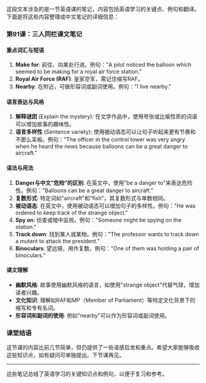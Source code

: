 这段文本涉及的是一节英语课的笔记，内容包括英语学习的关键点、例句和翻译。下面是将这些内容整理成中文笔记的详细信息：

### 第91课：三人同栏课文笔记

#### 重点词汇与短语
1. **Make for**: 前往，向某处行进。例句："A pilot noticed the balloon which seemed to be making for a royal air force station."
2. **Royal Air Force (RAF)**: 皇家空军，需记住缩写RAF。
3. **Nearby**: 在附近，可做形容词或副词使用。例句："I live nearby."

#### 语言表达与风格
1. **解释谜团** (Explain the mystery): 在文学作品中，使用夸张或比喻性质的词语可以增加故事的趣味性。
2. **语言多样性** (Sentence variety): 使用被动语态可以让句子听起来更有节奏和不那么呆板。例句："The officer in the control tower was very angry when he heard the news because balloons can be a great danger to aircraft."

#### 语法与用法
1. **Danger与中文“危险”的区别**: 在英文中，使用"be a danger to"来表达危险性。例句："Balloons can be a great danger to aircraft."
2. **复数形式**: 特定词如"aircraft"和"fish"，其复数形式与单数相同。
3. **被动语态**: 在英文中，使用被动语态可以增加句子的多样性。例句："He was ordered to keep track of the strange object."
4. **Spy on**: 侦查或暗中监视。例句："Someone might be spying on the station."
5. **Track down**: 找到某人或某物。例句："The professor wants to track down a mutant to attack the president."
6. **Binoculars**: 望远镜，用作复数。例句："One of them was holding a pair of binoculars."

#### 课文理解
- **幽默风格**: 故事使用幽默风格的语言，如使用"strange object"代替气球，增加读者兴趣。
- **文化知识**: 理解如RAF和MP（Member of Parliament）等特定文化背景下的缩写和专有名词。
- **形容词和副词的使用**: 例如"nearby"可以作为形容词或副词使用。

### 课堂结语
这节课的内容比前几节简单，但仍提供了一些语感启发和重点。希望大家能够吸收这些知识点，如有疑问可单独提出。下节课再见。

---

这些笔记总结了英语学习的关键知识点和例句，以便于复习和参考。